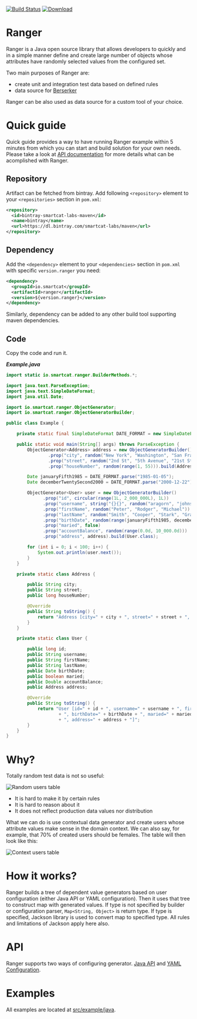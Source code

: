[![Build Status](https://travis-ci.org/smartcat-labs/ranger.svg?branch=master)](https://travis-ci.org/smartcat-labs/ranger)
[ ![Download](https://api.bintray.com/packages/smartcat-labs/maven/ranger/images/download.svg) ](https://bintray.com/smartcat-labs/maven/ranger/_latestVersion)

# Ranger

Ranger is a Java open source library that allows developers to quickly and in a simple manner define and create large number of objects whose attributes have randomly selected values from the configured set.

Two main purposes of Ranger are:

- create unit and integration test data based on defined rules
- data source for [Berserker](https://github.com/smartcat-labs/berserker)

Ranger can be also used as data source for a custom tool of your choice.

# Quick guide

Quick guide provides a way to have running Ranger example within 5 minutes from which you can start and build solution for your own needs.
Please take a look at [API documentation](#api) for more details what can be acomplished with Ranger.

## Repository

Artifact can be fetched from bintray.
Add following `<repository>` element to your `<repositories>` section in `pom.xml`:

```xml
<repository>
  <id>bintray-smartcat-labs-maven</id>
  <name>bintray</name>
  <url>https://dl.bintray.com/smartcat-labs/maven</url>
</repository>
```

## Dependency

Add the `<dependency>` element to your `<dependencies>` section in `pom.xml` with specific `version.ranger` you need:

```xml
<dependency>
  <groupId>io.smartcat</groupId>
  <artifactId>ranger</artifactId>
  <version>${version.ranger}</version>
</dependency>
```

Similarly, dependency can be added to any other build tool supporting maven dependencies.

## Code

Copy the code and run it.

___Example.java___
```java
import static io.smartcat.ranger.BuilderMethods.*;

import java.text.ParseException;
import java.text.SimpleDateFormat;
import java.util.Date;

import io.smartcat.ranger.ObjectGenerator;
import io.smartcat.ranger.ObjectGeneratorBuilder;

public class Example {

    private static final SimpleDateFormat DATE_FORMAT = new SimpleDateFormat("yyyy-MM-dd");

    public static void main(String[] args) throws ParseException {
        ObjectGenerator<Address> address = new ObjectGeneratorBuilder()
                .prop("city", random("New York", "Washington", "San Francisco"))
                .prop("street", random("2nd St", "5th Avenue", "21st St", "Main St"))
                .prop("houseNumber", random(range(1, 55))).build(Address.class);

        Date januaryFifth1985 = DATE_FORMAT.parse("1985-01-05");
        Date decemberTwentySecond2000 = DATE_FORMAT.parse("2000-12-22");

        ObjectGenerator<User> user = new ObjectGeneratorBuilder()
              .prop("id", circular(range(1L, 2_000_000L), 1L))
              .prop("username", string("{}{}", random("aragorn", "johnsnow", "mike", "batman"), random(range(1, 100))))
              .prop("firstName", random("Peter", "Rodger", "Michael"))
              .prop("lastName", random("Smith", "Cooper", "Stark", "Grayson", "Atkinson", "Durant"))
              .prop("birthDate", random(range(januaryFifth1985, decemberTwentySecond2000)))
              .prop("maried", false)
              .prop("accountBalance", random(range(0.0d, 10_000.0d)))
              .prop("address", address).build(User.class);

        for (int i = 0; i < 100; i++) {
            System.out.println(user.next());
        }
    }

    private static class Address {

        public String city;
        public String street;
        public long houseNumber;

        @Override
        public String toString() {
            return "Address [city=" + city + ", street=" + street + ", houseNumber=" + houseNumber + "]";
        }
    }

    private static class User {

        public long id;
        public String username;
        public String firstName;
        public String lastName;
        public Date birthDate;
        public boolean maried;
        public Double accountBalance;
        public Address address;

        @Override
        public String toString() {
            return "User [id=" + id + ", username=" + username + ", firstName=" + firstName + ", lastName=" + lastName
                    + ", birthDate=" + birthDate + ", maried=" + maried + ", accountBalance=" + accountBalance
                    + ", address=" + address + "]";
        }
    }
}

```

# Why?

Totally random test data is not so useful:

![Random users table](images/table-random-users.png)

- It is hard to make it by certain rules
- It is hard to reason about it
- It does not reflect production data values nor distribution

What we can do is use contextual data generator and create users whose attribute values make sense in the domain context. We can also say, for example, that 70% of created users should be females. The table will then look like this:

![Context users table](images/table-not-so-random.png)

# How it works?

Ranger builds a tree of dependent value generators based on user configuration (either Java API or YAML configuration). Then it uses that tree
to construct map with generated values. If type is not specified by builder or configuration parser, `Map<String, Object>` is return type. If type is specified, Jackson library is used to convert map to specified type. All rules and limitations of Jackson apply here also.

# API

Ranger supports two ways of configuring generator. [Java API](java-api.md) and [YAML Configuration](yaml-configuration.md).

# Examples

All examples are located at [src/example/java](src/example/java).
